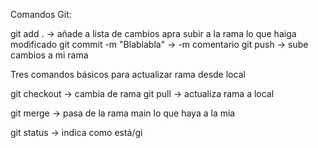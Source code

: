 
Comandos Git:

git add . -> añade a lista de cambios apra subir a la rama lo que haiga modificado
git commit -m "Blablabla" -> -m comentario 
git push -> sube cambios a mi rama 

Tres comandos básicos para actualizar rama desde local

git checkout <rama> -> cambia de rama
git pull -> actualiza rama a local 

git merge <rama> -> pasa de la rama main lo que haya a la mía

git status -> indica como está/gi